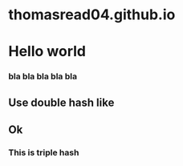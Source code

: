 # thomasread04.github.io
# Hello world
### bla bla bla bla bla
## Use double hash like 
## Ok
### This is triple hash
